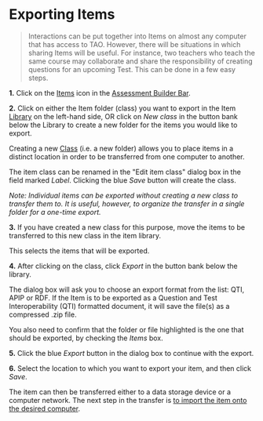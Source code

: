 <!--
created_at: 2016-12-15
authors:         
    - "Catherine Pease"
--> 

# Exporting Items


>Interactions can be put together into Items on almost any computer that has access to TAO. However, there will be situations in which sharing Items will be useful. For instance, two teachers who teach the same course may collaborate and share the responsibility of creating questions for an upcoming Test. This can be done in a few easy steps.

**1.**  Click on the [Items](../appendix/glossary.md#item) icon in the [Assessment Builder Bar](../appendix/glossary.md#assessment-builder-bar).

**2.**  Click on either the Item folder (class) you want to export in the Item [Library](../appendix/glossary.md#library) on the left-hand side, OR click on *New class* in the button bank below the Library to create a new folder for the items you would like to export.

Creating a new [Class](../appendix/glossary.md#class) (i.e. a new folder) allows you to place items in a distinct location in order to be transferred from one computer to another. 

The item class can be renamed in the "Edit item class" dialog box in the field marked *Label*. Clicking the blue *Save* button will create the class.

*Note: Individual items can be exported without creating a new class to transfer them to. It is useful, however, to organize the transfer in a single folder for a one-time export.*

**3.**  If you have created a new class for this purpose, move the items to be transferred to this new class in the item library.

This selects the items that will be exported.

**4.**  After clicking on the class, click *Export* in the button bank below the library.

The dialog box will ask you to choose an export format from the list: QTI, APIP or RDF. If the Item is to be exported as a Question and Test Interoperability (QTI) formatted document, it will save the file(s) as a compressed .zip file.

You also need to confirm that the folder or file highlighted is the one that should be exported, by checking the *Items* box.

<!-- Missing Screenshot: Exporting Items -->

**5.**  Click the blue *Export* button in the dialog box to continue with the export.

**6.**  Select the location to which you want to export your item, and then click *Save*.

The item can then be transferred either to a data storage device or a computer network. The next step in the transfer is [to import the item onto the desired computer](../items/importing-items.md).

